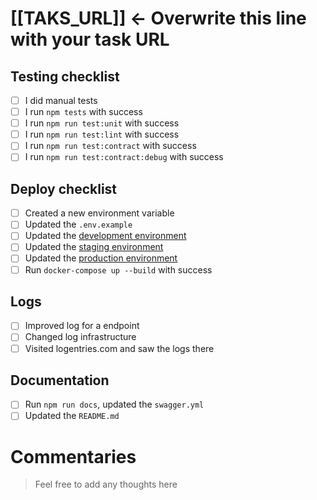 # [[TAKS_URL]] <- Overwrite this line with your task URL

## Testing checklist

  - [ ] I did manual tests
  - [ ] I run `npm tests` with success
  - [ ] I run `npm run test:unit` with success
  - [ ] I run `npm run test:lint` with success
  - [ ] I run `npm run test:contract` with success
  - [ ] I run `npm run test:contract:debug` with success

## Deploy checklist

  - [ ] Created a new environment variable
  - [ ] Updated the `.env.example`
  - [ ] Updated the [development environment]()
  - [ ] Updated the [staging environment]()
  - [ ] Updated the [production environment]()
  - [ ] Run `docker-compose up --build` with success

## Logs

  - [ ] Improved log for a endpoint
  - [ ] Changed log infrastructure
  - [ ] Visited logentries.com and saw the logs there

## Documentation

  - [ ] Run `npm run docs`, updated the `swagger.yml`
  - [ ] Updated the `README.md`

# Commentaries

> Feel free to add any thoughts here
